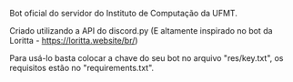Bot oficial do servidor do Instituto de Computação da UFMT.

Criado utilizando a API do discord.py (E altamente inspirado no bot da Loritta - https://loritta.website/br/)

Para usá-lo basta colocar a chave do seu bot no arquivo "res/key.txt", os requisitos estão no "requirements.txt".
